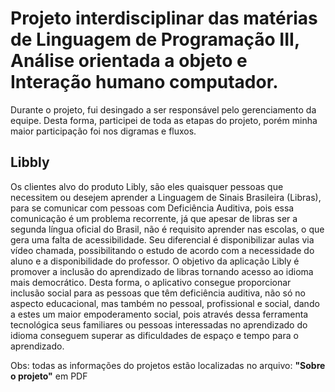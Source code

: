 # Projeto interdisciplinar das matérias de Linguagem de Programação III, Análise orientada a objeto e Interação humano computador.

Durante o projeto, fui desingado a ser responsável pelo gerenciamento da equipe. Desta forma, participei de toda as etapas do projeto, porém minha maior participação foi nos digramas e fluxos.


## Libbly 
  Os clientes alvo do produto Libly, são eles quaisquer pessoas que necessitem ou desejem aprender  a  Linguagem  de  Sinais  Brasileira  (Libras), para  se  comunicar  com  pessoas  com Deficiência Auditiva, pois essa comunicação é um problema recorrente, já que apesar de libras ser a segunda língua oficial do Brasil, não é requisito aprender nas escolas, o que gera uma falta de acessibilidade. Seu  diferencial é disponibilizar aulas via vídeo chamada, possibilitando o estudo de acordo com a necessidade do aluno e a disponibilidade do professor. O objetivo da aplicação Libly é promover a inclusão do aprendizado de libras tornando   acesso ao idioma mais democrático. Desta forma, o aplicativo consegue proporcionar inclusão social para as pessoas que têm deficiência auditiva, não só no aspecto educacional, mas também no pessoal, profissional e social, dando a estes um maior empoderamento social, pois através dessa ferramenta  tecnológica  seus  familiares  ou  pessoas  interessadas  no  aprendizado  do  idioma conseguem superar as dificuldades de espaço e tempo para o aprendizado. 


Obs: todas as informações  do projetos estão localizadas no arquivo: **"Sobre o projeto"** em PDF 


